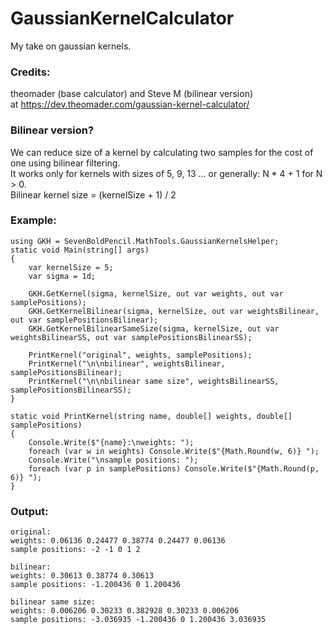 # GaussianKernelCalculator

My take on gaussian kernels.  

### Credits:   
theomader (base calculator) and Steve M (bilinear version)   
at https://dev.theomader.com/gaussian-kernel-calculator/  

### Bilinear version?  
We can reduce size of a kernel by calculating two samples for the cost of one using bilinear filtering.  
It works only for kernels with sizes of 5, 9, 13 ... or generally: N * 4 + 1 for N > 0.  
Bilinear kernel size = (kernelSize + 1) / 2

### Example:  
```
using GKH = SevenBoldPencil.MathTools.GaussianKernelsHelper;
static void Main(string[] args)
{
    var kernelSize = 5;
    var sigma = 1d;

    GKH.GetKernel(sigma, kernelSize, out var weights, out var samplePositions);
    GKH.GetKernelBilinear(sigma, kernelSize, out var weightsBilinear, out var samplePositionsBilinear);
    GKH.GetKernelBilinearSameSize(sigma, kernelSize, out var weightsBilinearSS, out var samplePositionsBilinearSS);

    PrintKernel("original", weights, samplePositions);
    PrintKernel("\n\nbilinear", weightsBilinear, samplePositionsBilinear);
    PrintKernel("\n\nbilinear same size", weightsBilinearSS, samplePositionsBilinearSS);
}

static void PrintKernel(string name, double[] weights, double[] samplePositions)
{
    Console.Write($"{name}:\nweights: ");
    foreach (var w in weights) Console.Write($"{Math.Round(w, 6)} ");
    Console.Write("\nsample positions: ");
    foreach (var p in samplePositions) Console.Write($"{Math.Round(p, 6)} ");
}
```
### Output:  
```
original:
weights: 0.06136 0.24477 0.38774 0.24477 0.06136
sample positions: -2 -1 0 1 2

bilinear:
weights: 0.30613 0.38774 0.30613
sample positions: -1.200436 0 1.200436

bilinear same size:
weights: 0.006206 0.30233 0.382928 0.30233 0.006206
sample positions: -3.036935 -1.200436 0 1.200436 3.036935
```
